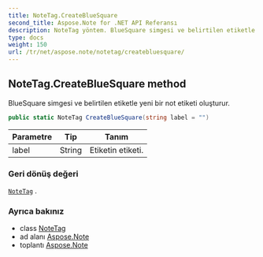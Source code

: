 ```yaml
---
title: NoteTag.CreateBlueSquare
second_title: Aspose.Note for .NET API Referansı
description: NoteTag yöntem. BlueSquare simgesi ve belirtilen etiketle yeni bir not etiketi oluşturur.
type: docs
weight: 150
url: /tr/net/aspose.note/notetag/createbluesquare/
---
```

## NoteTag.CreateBlueSquare method

BlueSquare simgesi ve belirtilen etiketle yeni bir not etiketi oluşturur.

```csharp
public static NoteTag CreateBlueSquare(string label = "")
```

| Parametre | Tip | Tanım |
| --- | --- | --- |
| label | String | Etiketin etiketi. |

### Geri dönüş değeri

[`NoteTag`](../) .

### Ayrıca bakınız

* class [NoteTag](../)
* ad alanı [Aspose.Note](../../notetag/)
* toplantı [Aspose.Note](../../../)


